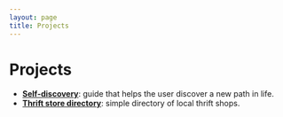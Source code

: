 ```yaml
---
layout: page
title: Projects
---
```

# Projects

- [**Self-discovery**](/_posts/projects/self-discovery-application): guide that helps the user discover a new path in life.
- [**Thrift store directory**](/_posts/projects/thrift-store-directory): simple directory of local thrift shops.